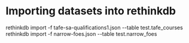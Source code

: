 # Importing datasets into rethinkdb
rethinkdb import -f tafe-sa-qualifications1.json --table test.tafe_courses
rethinkdb import -f narrow-foes.json --table test.narrow_foes